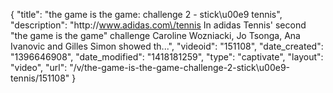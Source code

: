 {
    "title": "the game is the game: challenge 2 - stick\u00e9 tennis",
    "description": "http:\/\/www.adidas.com\/tennis In adidas Tennis' second \"the game is the game\" challenge Caroline Wozniacki, Jo Tsonga, Ana Ivanovic and Gilles Simon showed th...",
    "videoid": "151108",
    "date_created": "1396646908",
    "date_modified": "1418181259",
    "type": "captivate",
    "layout": "video",
    "url": "\/v\/the-game-is-the-game-challenge-2-stick\u00e9-tennis\/151108"
}